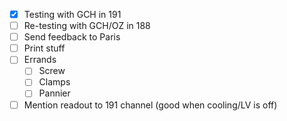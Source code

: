 - [x] Testing with GCH in 191
- [ ] Re-testing with GCH/OZ in 188
- [ ] Send feedback to Paris
- [ ] Print stuff
- [ ] Errands
  - [ ] Screw
  - [ ] Clamps
  - [ ] Pannier
- [ ] Mention readout to 191 channel (good when cooling/LV is off)
